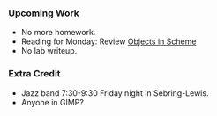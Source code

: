 ### Upcoming Work

* No more homework.
* Reading for Monday: Review [Objects in Scheme](../readings/objects-reading.html)
* No lab writeup.

### Extra Credit

* Jazz band 7:30-9:30 Friday night in Sebring-Lewis.
* Anyone in GIMP?
